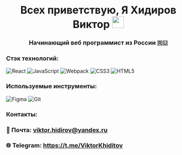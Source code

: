 <h1 align="center">Всех приветствую, Я Хидиров Виктор <img src="https://github.com/blackcater/blackcater/raw/main/images/Hi.gif" height="32"/></h1>
<h3 align="center">Начинающий веб программист из России 🇷🇺</h3>

### Стэк технологий: 
![React](https://img.shields.io/badge/react-%2320232a.svg?style=for-the-badge&logo=react&logoColor=%2361DAFB)
![JavaScript](https://img.shields.io/badge/javascript-%23323330.svg?style=for-the-badge&logo=javascript&logoColor=%23F7DF1E)
![Webpack](https://img.shields.io/badge/webpack-%238DD6F9.svg?style=for-the-badge&logo=webpack&logoColor=black)
![CSS3](https://img.shields.io/badge/css3-%231572B6.svg?style=for-the-badge&logo=css3&logoColor=white)
![HTML5](https://img.shields.io/badge/html5-%23E34F26.svg?style=for-the-badge&logo=html5&logoColor=white)
### Используемые инструменты:
![Figma](https://img.shields.io/badge/figma-%23F24E1E.svg?style=for-the-badge&logo=figma&logoColor=white)
![Git](https://img.shields.io/badge/git-%23F05033.svg?style=for-the-badge&logo=git&logoColor=white)


### Контакты:
### 📧 Почта: viktor.hidirov@yandex.ru
### 🌐 Telegram: https://t.me/ViktorKhiditov
